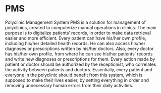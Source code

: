 # PMS
Polyclinic Management System PMS is a solution for management of polyclinics, created to computerize manual operations in clinics. The main purpose is to digitalize patients’ records, in order to make data retrieval easier and more efficient.  Every patient can have his/her own profile, including his/her detailed health records. He can also access his/her diagnoses or prescriptions written by his/her doctors. Also, every doctor has his/her own profile, from where he can see his/her patients’ records and write new diagnoses or prescriptions for them. Every action made by patient or doctor should be authorized by the receptionist, who correlates the activity between patients and doctors.  Essentially, every patient and everyone in the polyclinic should benefit from this system, which is supposed to make their lives easier, by setting everything in order and removing unnecessary human errors from their daily activities.

